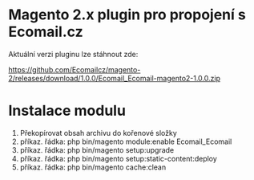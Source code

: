 # Magento 2.x plugin pro propojení s Ecomail.cz

Aktuální verzi pluginu lze stáhnout zde:

https://github.com/Ecomailcz/magento-2/releases/download/1.0.0/Ecomail_Ecomail-magento2-1.0.0.zip

# Instalace modulu

1. Překopírovat obsah archivu do kořenové složky
2. příkaz. řádka: php bin/magento module:enable Ecomail_Ecomail
3. příkaz. řádka: php bin/magento setup:upgrade
4. příkaz. řádka: php bin/magento setup:static-content:deploy
5. příkaz. řádka: php bin/magento cache:clean
